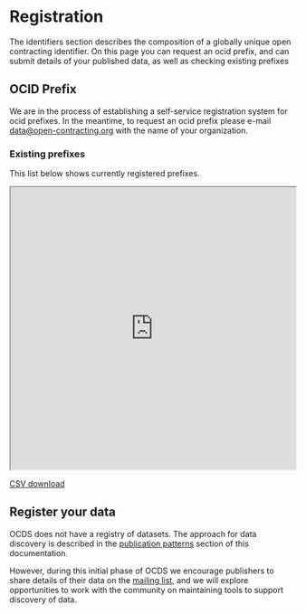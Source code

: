 # Registration

<span class="lead">The identifiers section describes the composition of a globally unique open contracting identifier. On this page you can request an ocid prefix, and can submit details of your published data, as well as checking existing prefixes</span>

## OCID Prefix

We are in the process of establishing a self-service registration system for ocid prefixes. In the meantime, to request an ocid prefix please e-mail [data@open-contracting.org](mailto:data@open-contracting.org) with the name of your organization.

### Existing prefixes

This list below shows currently registered prefixes.

<iframe src="https://docs.google.com/spreadsheets/d/1Am3gq0B77xN034-8hDjhb45wOuq-8qW6kGOdp40rN4M/pubhtml?gid=506986894&amp;single=true&amp;widget=true&amp;headers=false" width="100%" height="500"></iframe>

[CSV download](https://docs.google.com/spreadsheets/d/1Am3gq0B77xN034-8hDjhb45wOuq-8qW6kGOdp40rN4M/pub?gid=506986894&single=true&output=csv)

## Register your data

OCDS does not have a registry of datasets. The approach for data discovery is described in the [publication patterns](../../../implementation/hosting/) section of this documentation.

However, during this initial phase of OCDS we encourage publishers to share details of their data on the [mailing list](../../../support), and we will explore opportunities to work with the community on maintaining tools to support discovery of data.